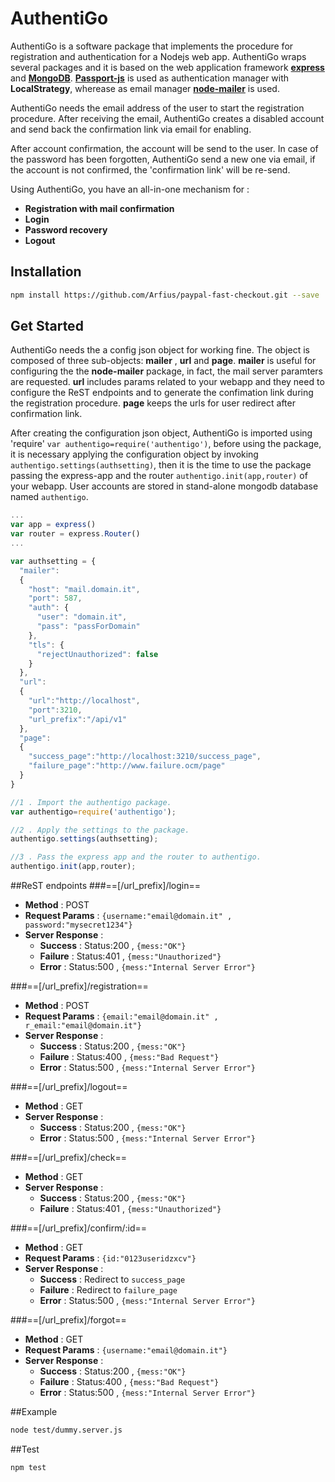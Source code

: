 # AuthentiGo
AuthentiGo is a software package that implements the procedure for registration and authentication for a Nodejs web app. AuthentiGo wraps several packages and it is based on the web application framework [**express**](https://expressjs.com) and [**MongoDB**](http://www.mongodb.com). [**Passport-js**](http://www.passportjs.org) is used as authentication manager with **LocalStrategy**, wherease as email manager [**node-mailer**](http://www.nodemailer.com) is used.

AuthentiGo needs the email address of the user to start the registration procedure. After receiving the email, AuthentiGo creates a disabled account and send back the confirmation link via email for enabling. 

After account confirmation, the account will be send to the user. In case of the password has been forgotten, AuthentiGo send a new one via email, if the account is not confirmed, the 'confirmation link' will be re-send.

<!--~~[**Express-restify-mongoose**](https://florianholzapfel.github.io/express-restify-mongoose/) is used to manipulate the user account.~~ [TO BE IMPROVED]-->

Using AuthentiGo, you have an all-in-one mechanism for : 

* **Registration with mail confirmation**
* **Login**
* **Password recovery**
* **Logout**

## Installation

```sh
npm install https://github.com/Arfius/paypal-fast-checkout.git --save
```

## Get Started
AuthentiGo needs the a config json object for working fine. The object is composed of three sub-objects: **mailer** , **url** and **page**. **mailer**  is useful for configuring the the **node-mailer** package, in fact, the mail server paramters are requested. **url** includes params related to your webapp and they need to configure the ReST endpoints and to generate the confimation link during the registration procedure.  **page** keeps the urls for user redirect after confirmation link.

After creating the configuration json object, AuthentiGo is imported using 'require' `var authentigo=require('authentigo')`, before using the package, it is necessary applying the configuration object by invoking `authentigo.settings(authsetting)`, then it is the time to use the package passing the express-app and the router `authentigo.init(app,router)` of your webapp. User accounts are stored in stand-alone mongodb database named `authentigo`.


```js
...
var app = express()
var router = express.Router()
...

var authsetting = {
  "mailer":
  {
    "host": "mail.domain.it",
    "port": 587,
    "auth": {
      "user": "domain.it",
      "pass": "passForDomain"
    },
    "tls": {
      "rejectUnauthorized": false
    }
  },
  "url":
  {
    "url":"http://localhost",
    "port":3210,
    "url_prefix":"/api/v1"
  },
  "page":
  {
    "success_page":"http://localhost:3210/success_page",
    "failure_page":"http://www.failure.ocm/page"
  }
}

//1 . Import the authentigo package.
var authentigo=require('authentigo');

//2 . Apply the settings to the package.
authentigo.settings(authsetting);

//3 . Pass the express app and the router to authentigo.
authentigo.init(app,router);
```


##ReST endpoints 
###==[/url_prefix]/login==
* **Method** : POST
* **Request Params** : `{username:"email@domain.it" , password:"mysecret1234"}` 
* **Server Response** : 
	* **Success** : Status:200 , `{mess:"OK"}`
	* **Failure** : Status:401 , `{mess:"Unauthorized"}`
	* **Error** : Status:500 , `{mess:"Internal Server Error"}`

###==[/url_prefix]/registration== 
* **Method** : POST
* **Request Params** : `{email:"email@domain.it" , r_email:"email@domain.it"}` 
* **Server Response** : 
	* **Success** : Status:200 , `{mess:"OK"}`
	* **Failure** : Status:400 , `{mess:"Bad Request"}`
	* **Error** : Status:500 , `{mess:"Internal Server Error"}`

###==[/url_prefix]/logout== 
* **Method** : GET
* **Server Response** : 
	* **Success** : Status:200 , `{mess:"OK"}`
	* **Error** : Status:500 , `{mess:"Internal Server Error"}`

###==[/url_prefix]/check== 
* **Method** : GET
* **Server Response** : 
	* **Success** : Status:200 , `{mess:"OK"}`
	* **Failure** : Status:401 , `{mess:"Unauthorized"}`

###==[/url_prefix]/confirm/:id==
* **Method** : GET
* **Request Params** : `{id:"0123useridzxcv"}` 
* **Server Response** : 
	* **Success** : Redirect to `success_page`
	* **Failure** : Redirect to `failure_page`
	* **Error** : Status:500 , `{mess:"Internal Server Error"}`

###==[/url_prefix]/forgot==
* **Method** : GET
* **Request Params** : `{username:"email@domain.it"}` 
* **Server Response** : 
	* **Success** : Status:200 , `{mess:"OK"}`
	* **Failure** : Status:400 , `{mess:"Bad Request"}`
	* **Error** : Status:500 , `{mess:"Internal Server Error"}`


##Example

```sh
node test/dummy.server.js
```
##Test
```sh
npm test
```


 